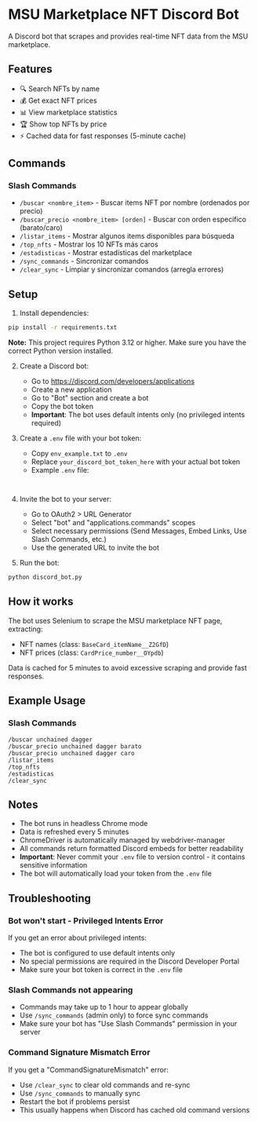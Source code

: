 # MSU Marketplace NFT Discord Bot

A Discord bot that scrapes and provides real-time NFT data from the MSU marketplace.

## Features

- 🔍 Search NFTs by name
- 💰 Get exact NFT prices
- 📊 View marketplace statistics
- 🏆 Show top NFTs by price
- ⚡ Cached data for fast responses (5-minute cache)

## Commands

### Slash Commands
- `/buscar <nombre_item>` - Buscar items NFT por nombre (ordenados por precio)
- `/buscar_precio <nombre_item> [orden]` - Buscar con orden específico (barato/caro)
- `/listar_items` - Mostrar algunos items disponibles para búsqueda
- `/top_nfts` - Mostrar los 10 NFTs más caros
- `/estadisticas` - Mostrar estadísticas del marketplace
- `/sync_commands` - Sincronizar comandos
- `/clear_sync` - Limpiar y sincronizar comandos (arregla errores)

## Setup

1. Install dependencies:
```bash
pip install -r requirements.txt
```

**Note:** This project requires Python 3.12 or higher. Make sure you have the correct Python version installed.

2. Create a Discord bot:
   - Go to https://discord.com/developers/applications
   - Create a new application
   - Go to "Bot" section and create a bot
   - Copy the bot token
   - **Important**: The bot uses default intents only (no privileged intents required)

3. Create a `.env` file with your bot token:
   - Copy `env_example.txt` to `.env`
   - Replace `your_discord_bot_token_here` with your actual bot token
   - Example `.env` file:
   ```
  
   ```

4. Invite the bot to your server:
   - Go to OAuth2 > URL Generator
   - Select "bot" and "applications.commands" scopes
   - Select necessary permissions (Send Messages, Embed Links, Use Slash Commands, etc.)
   - Use the generated URL to invite the bot

5. Run the bot:
```bash
python discord_bot.py
```

## How it works

The bot uses Selenium to scrape the MSU marketplace NFT page, extracting:
- NFT names (class: `BaseCard_itemName__Z2GfD`)
- NFT prices (class: `CardPrice_number__OYpdb`)

Data is cached for 5 minutes to avoid excessive scraping and provide fast responses.

## Example Usage

### Slash Commands
```
/buscar unchained dagger
/buscar_precio unchained dagger barato
/buscar_precio unchained dagger caro
/listar_items
/top_nfts
/estadisticas
/clear_sync
```

## Notes

- The bot runs in headless Chrome mode
- Data is refreshed every 5 minutes
- ChromeDriver is automatically managed by webdriver-manager
- All commands return formatted Discord embeds for better readability
- **Important**: Never commit your `.env` file to version control - it contains sensitive information
- The bot will automatically load your token from the `.env` file

## Troubleshooting

### Bot won't start - Privileged Intents Error
If you get an error about privileged intents:
- The bot is configured to use default intents only
- No special permissions are required in the Discord Developer Portal
- Make sure your bot token is correct in the `.env` file

### Slash Commands not appearing
- Commands may take up to 1 hour to appear globally
- Use `/sync_commands` (admin only) to force sync commands
- Make sure your bot has "Use Slash Commands" permission in your server

### Command Signature Mismatch Error
If you get a "CommandSignatureMismatch" error:
- Use `/clear_sync` to clear old commands and re-sync
- Use `/sync_commands` to manually sync
- Restart the bot if problems persist
- This usually happens when Discord has cached old command versions
